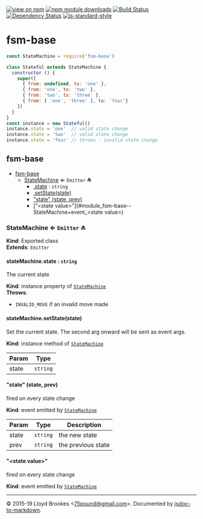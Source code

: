 [![view on npm](https://img.shields.io/npm/v/fsm-base.svg)](https://www.npmjs.org/package/fsm-base)
[![npm module downloads](https://img.shields.io/npm/dt/fsm-base.svg)](https://www.npmjs.org/package/fsm-base)
[![Build Status](https://travis-ci.org/75lb/fsm-base.svg?branch=master)](https://travis-ci.org/75lb/fsm-base)
[![Dependency Status](https://badgen.net/david/dep/75lb/fsm-base)](https://david-dm.org/75lb/fsm-base)
[![js-standard-style](https://img.shields.io/badge/code%20style-standard-brightgreen.svg)](https://github.com/feross/standard)

# fsm-base

```js
const StateMachine = require('fsm-base')

class Stateful extends StateMachine {
  constructor () {
    super([
      { from: undefined, to: 'one' },
      { from: 'one', to: 'two' },
      { from: 'two', to: 'three' },
      { from: [ 'one', 'three' ], to: 'four'}
    ])
  }
}
const instance = new Stateful()
instance.state = 'one'  // valid state change
instance.state = 'two'  // valid state change
instance.state = 'four' // throws - invalid state change
```

<a name="module_fsm-base"></a>

## fsm-base

* [fsm-base](#module_fsm-base)
    * [StateMachine](#exp_module_fsm-base--StateMachine) ⇐ <code>Emitter</code> ⏏
        * [.state](#module_fsm-base--StateMachine+state) : <code>string</code>
        * [.setState(state)](#module_fsm-base--StateMachine+setState)
        * ["state" (state, prev)](#module_fsm-base--StateMachine+event_state)
        * ["&lt;state value&gt;"](#module_fsm-base--StateMachine+event_&lt;state value&gt;)

<a name="exp_module_fsm-base--StateMachine"></a>

### StateMachine ⇐ <code>Emitter</code> ⏏
**Kind**: Exported class  
**Extends**: <code>Emitter</code>  
<a name="module_fsm-base--StateMachine+state"></a>

#### stateMachine.state : <code>string</code>
The current state

**Kind**: instance property of [<code>StateMachine</code>](#exp_module_fsm-base--StateMachine)  
**Throws**:

- `INVALID_MOVE` if an invalid move made

<a name="module_fsm-base--StateMachine+setState"></a>

#### stateMachine.setState(state)
Set the current state. The second arg onward will be sent as event args.

**Kind**: instance method of [<code>StateMachine</code>](#exp_module_fsm-base--StateMachine)  

| Param | Type |
| --- | --- |
| state | <code>string</code> | 

<a name="module_fsm-base--StateMachine+event_state"></a>

#### "state" (state, prev)
fired on every state change

**Kind**: event emitted by [<code>StateMachine</code>](#exp_module_fsm-base--StateMachine)  

| Param | Type | Description |
| --- | --- | --- |
| state | <code>string</code> | the new state |
| prev | <code>string</code> | the previous state |

<a name="module_fsm-base--StateMachine+event_&lt;state value&gt;"></a>

#### "&lt;state value&gt;"
fired on every state change

**Kind**: event emitted by [<code>StateMachine</code>](#exp_module_fsm-base--StateMachine)  

* * *

&copy; 2015-19 Lloyd Brookes \<75pound@gmail.com\>. Documented by [jsdoc-to-markdown](https://github.com/jsdoc2md/jsdoc-to-markdown).
